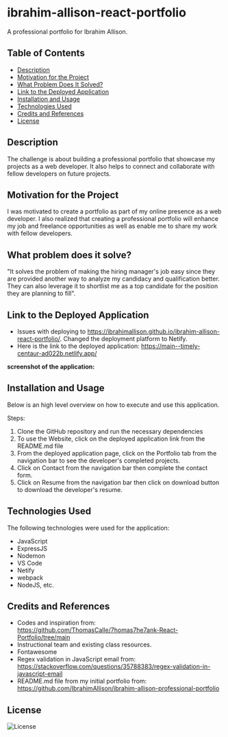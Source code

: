 # ibrahim-allison-react-portfolio
 
A professional portfolio for Ibrahim Allison.

## Table of Contents

- [Description](#description)
- [Motivation for the Project](#motivation-for-the-project)
- [What Problem Does It Solved?](#What-problem-does-it-solved?)
- [Link to the Deployed Application](#link-to-deployed-application)
- [Installation and Usage](#installation-and-usage)
- [Technologies Used](#technologies-used)
- [Credits and References](#credits-and-references)
- [License](#license)

## Description

The challenge is about building a professional portfolio that showcase my projects as a web developer. It also helps to connect and collaborate with fellow developers on future projects.

## Motivation for the Project

I was motivated to create a portfolio as part of my online presence as a web developer. I also realized that creating a professional portfolio will enhance my job and freelance opportunities as well as enable me to share my work with fellow developers.

## What problem does it solve?

"It solves the problem of making the hiring manager's job easy since they are provided another way to analyze my candidacy and qualification better. They can also leverage it to shortlist me as a top candidate for the position they are planning to fill".

## Link to the Deployed Application

- Issues with deploying to https://ibrahimallison.github.io/ibrahim-allison-react-portfolio/. Changed the deployment platform to Netify.
- Here is the link to the deployed application: https://main--timely-centaur-ad022b.netlify.app/


**screenshot of the application:** 



## Installation and Usage

Below is an high level overview on how to execute and use this application.

Steps:
1. Clone the GitHub repository and run the necessary dependencies
2. To use the Website, click on the deployed application link from the README.md file 	
3. From the deployed application page, click on the Portfolio tab from the navigation bar 
   to see the developer's completed projects.
4. Click on Contact from the navigation bar then complete the contact form.
5. Click on Resume from the navigation bar then click on download button to download
   the developer's resume.
       	
## Technologies Used
The following technologies were used for the application:
- JavaScript
- ExpressJS
- Nodemon
- VS Code
- Netify
- webpack
- NodeJS, etc.

## Credits and References
- Codes and inspiration from: https://github.com/ThomasCalle/7homas7he7ank-React-Portfolio/tree/main
- Instructional team and existing class resources.
- Fontawesome
- Regex validation in JavaScript email from: https://stackoverflow.com/questions/35788383/regex-validation-in-javascript-email
- README.md file from my initial portfolio from: https://github.com/IbrahimAllison/ibrahim-allison-professional-portfolio

  
## License

![License](https://img.shields.io/badge/License-MIT-9cf.svg)

